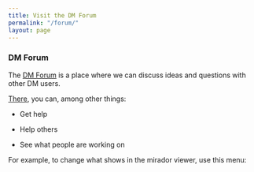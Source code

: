```yaml
---
title: Visit the DM Forum
permalink: "/forum/"
layout: page
---
```


### DM Forum

The [DM Forum](http://forum.digitalmappa.org/) is a place where we can discuss ideas and questions with other DM users.

[There](http://app.digitalmappa.org/), you can, among other things:

* Get help

* Help others

* See what people are working on

For example, to change what shows in the mirador viewer, use this menu: